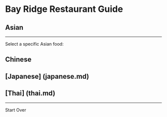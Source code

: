 # Bay Ridge Restaurant Guide
## Asian
---
Select a specific Asian food:
## Chinese
## [Japanese] (japanese.md)
## [Thai] (thai.md)
---
Start Over
